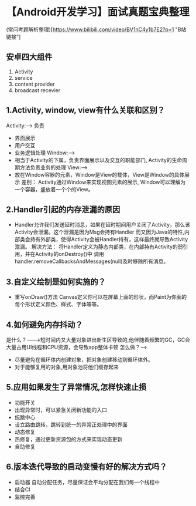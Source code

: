 【Android开发学习】面试真题宝典整理
==================================
(常问考题解析整理)[https://www.bilibili.com/video/BV1nC4y1b7E2?p=1 "B站链接"]

安卓四大组件
------------
1. Activity
2. service
3. content provider
4. broadcast recevier

1.Activity, window, view有什么关联和区别？
-----------------------------------------
Activity:--> 负责
 * 界面展示
 * 用户交互
 * 业务逻辑处理
Window:-->
 * 相当于Activity的下属，负责界面展示以及交互的职能部门, Activity的生命周期方法负责业务的处理
View:-->
 * 放在Window容器的元素，Window是View的载体，View是Window的具体展示
差别：
Activity通过Window来实现视图元素的展示, Window可以理解为一个容器，盛放着一个个的View。

2.Handler引起的内存泄漏的原因
----------------
* Handler允许我们发送延时消息，如果在延时期间用户关闭了Activity，那么该Activity会泄漏。这个泄漏是因为Msg会持有Handler
而又因为Java的特性,内部类会持有外部类，使得Activity会被Handler持有，这样最终就导致Activity泄漏。
解决方法：
将Handler定义为静态内部类，在内部持有Activity的弱引用，并在Activity的onDestroy()中
调用handler.removeCallbacksAndMessages(null)及时移除所有消息。

3.自定义绘制是如何实施的？
----------------
* 重写onDraw()方法
Canvas定义你可以在屏幕上画的形状，而Paint为你画的每个形状定义颜色、样式、字体等等。

4.如何避免内存抖动？
--------------------

是什么？--->短时间内又大量对象进出新生区导致的,他伴随着频繁的GC，GC会大量占用UI线程和CPU资源，会导致app整体卡顿
怎么做？-->
* 尽量避免在循环体内创建对象，把对象创建移动到循环体外。
* 对于能够复用的对象,用对象池将他们缓存起来


5.应用如果发生了异常情况,怎样快速止损
---------------------------
* 功能开关
 * 出现异常时，可以紧急关闭新功能的入口
* 统跳中心
 * 设立路由跳转，跳转到统一的异常正处理中的界面
* 动态修复
 * 热修复，通过更新资源包的方式来实现动态更新
* 自助修复

6.版本迭代导致的启动变慢有好的解决方式吗？
-----------------------
* 启动器
 自动分配任务，尽量保证会平均分配在我们每一个线程中
* 结合CI
* 监控完善
